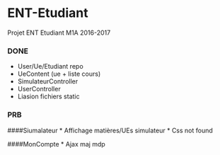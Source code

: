 # ENT-Etudiant
Projet ENT Etudiant M1A 2016-2017

### DONE
* User/Ue/Etudiant repo
* UeContent (ue + liste cours)
* SimulateurController
* UserController
* Liasion fichiers static

### PRB 
####Siumalateur
    * Affichage matières/UEs simulateur
    * Css not found
    
####MonCompte
    * Ajax maj mdp

